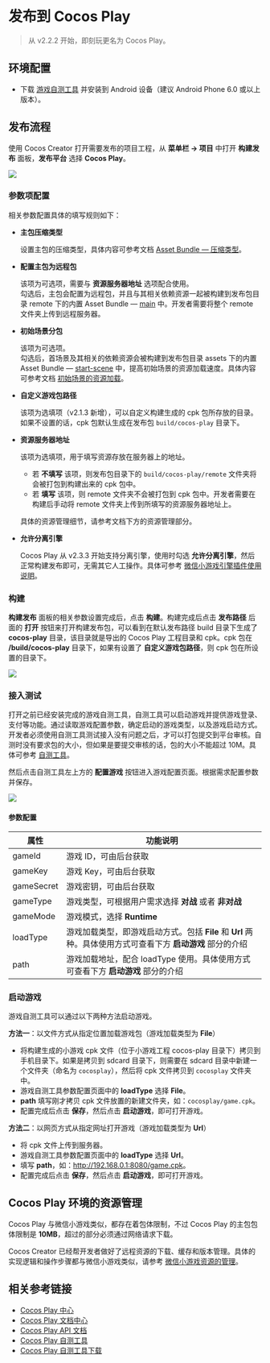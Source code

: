 # 发布到 Cocos Play

> 从 v2.2.2 开始，即刻玩更名为 Cocos Play。

## 环境配置

- 下载 [游戏自测工具](https://gamebox.gitbook.io/project/you-xi-jie-ru-wen-dang/ji-shu-dui-jie/zi-ce-gong-ju) 并安装到 Android 设备（建议 Android Phone 6.0 或以上版本）。

## 发布流程

使用 Cocos Creator 打开需要发布的项目工程，从 **菜单栏 -> 项目** 中打开 **构建发布** 面板，**发布平台** 选择 **Cocos Play**。

![](publish-cocosplay/build.png)

### 参数项配置

相关参数配置具体的填写规则如下：

- **主包压缩类型**

  设置主包的压缩类型，具体内容可参考文档 [Asset Bundle — 压缩类型](../asset-manager/bundle.md#%E5%8E%8B%E7%BC%A9%E7%B1%BB%E5%9E%8B)。

- **配置主包为远程包**

  该项为可选项，需要与 **资源服务器地址** 选项配合使用。<br>
  勾选后，主包会配置为远程包，并且与其相关依赖资源一起被构建到发布包目录 remote 下的内置 Asset Bundle — [main](../asset-manager/bundle.md#%E5%86%85%E7%BD%AE-asset-bundle) 中。开发者需要将整个 remote 文件夹上传到远程服务器。

- **初始场景分包**

  该项为可选项。<br>
  勾选后，首场景及其相关的依赖资源会被构建到发布包目录 assets 下的内置 Asset Bundle — [start-scene](../asset-manager/bundle.md#%E5%86%85%E7%BD%AE-asset-bundle) 中，提高初始场景的资源加载速度。具体内容可参考文档 [初始场景的资源加载](publish-wechatgame.md#%E5%88%9D%E5%A7%8B%E5%9C%BA%E6%99%AF%E7%9A%84%E5%8A%A0%E8%BD%BD%E9%80%9F%E5%BA%A6)。

- **自定义游戏包路径**

  该项为选填项（v2.1.3 新增），可以自定义构建生成的 cpk 包所存放的目录。如果不设置的话，cpk 包默认生成在发布包 `build/cocos-play` 目录下。

- **资源服务器地址**

  该项为选填项，用于填写资源存放在服务器上的地址。

  - 若 **不填写** 该项，则发布包目录下的 `build/cocos-play/remote` 文件夹将会被打包到构建出来的 cpk 包中。
  - 若 **填写** 该项，则 remote 文件夹不会被打包到 cpk 包中。开发者需要在构建后手动将 remote 文件夹上传到所填写的资源服务器地址上。

  具体的资源管理细节，请参考文档下方的资源管理部分。

- **允许分离引擎**

  Cocos Play 从 v2.3.3 开始支持分离引擎，使用时勾选 **允许分离引擎**，然后正常构建发布即可，无需其它人工操作。具体可参考 [微信小游戏引擎插件使用说明](./wechat-engine-plugin.md)。

### 构建

**构建发布** 面板的相关参数设置完成后，点击 **构建**。构建完成后点击 **发布路径** 后面的 **打开** 按钮来打开构建发布包，可以看到在默认发布路径 build 目录下生成了 **cocos-play** 目录，该目录就是导出的 Cocos Play 工程目录和 cpk。cpk 包在 **/build/cocos-play** 目录下，如果有设置了 **自定义游戏包路径**，则 cpk 包在所设置的目录下。

![](publish-cocosplay/package.png)

### 接入测试

打开之前已经安装完成的游戏自测工具，自测工具可以启动游戏并提供游戏登录、支付等功能。通过读取游戏配置参数，确定启动的游戏类型，以及游戏启动方式。开发者必须使用自测工具测试接入没有问题之后，才可以打包提交到平台审核。自测时没有要求包的大小，但如果是要提交审核的话，包的大小不能超过 10M。具体可参考 [自测工具](https://gamebox.gitbook.io/project/you-xi-jie-ru-wen-dang/ji-shu-dui-jie/zi-ce-gong-ju)。

然后点击自测工具左上方的 **配置游戏** 按钮进入游戏配置页面。根据需求配置参数并保存。

![](publish-cocosplay/configuration.png)

#### 参数配置

| 属性             | 功能说明             |
| --------------  |  -----------        |
| gameId          | 游戏 ID，可由后台获取           |
| gameKey         | 游戏 Key，可由后台获取          |
| gameSecret      | 游戏密钥，可由后台获取         |
| gameType        | 游戏类型，可根据用户需求选择 **对战** 或者 **非对战**  |
| gameMode        | 游戏模式，选择 **Runtime**      |
| loadType        | 游戏加载类型，即游戏启动方式。包括 **File** 和 **Url** 两种。具体使用方式可查看下方 **启动游戏** 部分的介绍    |
| path            | 游戏加载地址，配合 loadType 使用。具体使用方式可查看下方 **启动游戏** 部分的介绍   |

### 启动游戏

游戏自测工具可以通过以下两种方法启动游戏。

**方法一**：以文件方式从指定位置加载游戏包（游戏加载类型为 **File**）

  - 将构建生成的小游戏 cpk 文件（位于小游戏工程 cocos-play 目录下）拷贝到手机目录下。如果是拷贝到 sdcard 目录下，则需要在 sdcard 目录中新建一个文件夹（命名为 `cocosplay`），然后将 cpk 文件拷贝到 `cocosplay` 文件夹中。
  - 游戏自测工具参数配置页面中的 **loadType** 选择 **File**。
  - **path** 填写刚才拷贝 cpk 文件放置的新建文件夹，如：`cocosplay/game.cpk`。
  - 配置完成后点击 **保存**，然后点击 **启动游戏**，即可打开游戏。

**方法二**：以网页方式从指定网址打开游戏（游戏加载类型为 **Url**）

  - 将 cpk 文件上传到服务器。
  - 游戏自测工具参数配置页面中的 **loadType** 选择 **Url**。
  - 填写 **path**，如：<http://192.168.0.1:8080/game.cpk>。
  - 配置完成后点击 **保存**，然后点击 **启动游戏**，即可打开游戏。

## Cocos Play 环境的资源管理

Cocos Play 与微信小游戏类似，都存在着包体限制，不过 Cocos Play 的主包包体限制是 **10MB**，超过的部分必须通过网络请求下载。

Cocos Creator 已经帮开发者做好了远程资源的下载、缓存和版本管理。具体的实现逻辑和操作步骤都与微信小游戏类似，请参考 [微信小游戏资源的管理](./publish-wechatgame.md#%E5%BE%AE%E4%BF%A1%E5%B0%8F%E6%B8%B8%E6%88%8F%E7%9A%84%E8%B5%84%E6%BA%90%E7%AE%A1%E7%90%86)。

## 相关参考链接

- [Cocos Play 中心](https://gamebox.cocos.com/)
- [Cocos Play 文档中心](https://gamebox.gitbook.io/project/)
- [Cocos Play API 文档](https://gamebox.gitbook.io/project/you-xi-jie-ru-wen-dang/ji-shu-dui-jie/ji-chu-neng-li)
- [Cocos Play 自测工具](https://gamebox.gitbook.io/project/you-xi-jie-ru-wen-dang/ji-shu-dui-jie/zi-ce-gong-ju)
- [Cocos Play 自测工具下载](https://gamebox.gitbook.io/project/you-xi-jie-ru-wen-dang/zi-ce-gong-ju)
